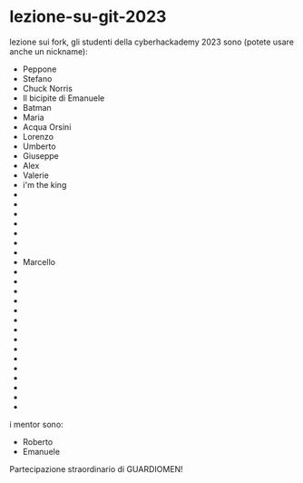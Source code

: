 # lezione-su-git-2023

lezione sui fork, gli studenti della cyberhackademy 2023 sono (potete usare anche un nickname):

- Peppone
- Stefano 
- Chuck Norris
- Il bicipite di Emanuele
- Batman
- Maria
- Acqua Orsini
- Lorenzo
- Umberto
- Giuseppe
- Alex 
- Valerie
- i'm the king
- 
- 
- 
- 
- 
- 
- 
- Marcello
- 
- 
- 
- 
- 
- 
- 
- 
- 
- 
- 
- 
- 
- 
- 



i mentor sono:
- Roberto
- Emanuele

Partecipazione straordinario di GUARDIOMEN!
